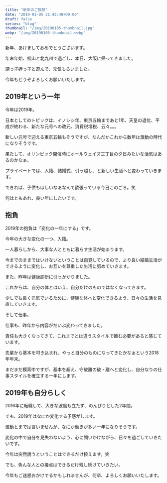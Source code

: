```yaml
---
title: "新年のご挨拶"
date: "2019-01-05 21:45:48+09:00"
draft: false
series: "blog"
thumbnail: "/img/20190105-thumbnail.jpg"
webp: "/img/20190105-thumbnail.webp"
---
```

新年、あけましておめでとうございます。  

年末年始、松山と北九州で過ごし、本日、大阪に帰ってきました。  

甥っ子姪っ子と遊んで、元気もらいました。  

今年もどうぞよろしくお願いいたします。  

## 2019年という一年

今年は2019年。  

日本としてのトピックは、イノシシ年、東京五輪まであと1年、天皇の退位、平成が終わる、新たな元号への改元、消費税増税、云々。。。  

新しい元号で迎える東京五輪もそうですが、なんだかこれから数年は激動の時代になりそうです。  

果たして、オリンピック開催時にオールウェイズ三丁目の夕日みたいな活気はあるのかなぁ。  

プライベートでは、入籍、結婚式、引っ越し、と新しい生活へと変わっていきます。  

できれば、子供もほしいなぁなんて欲張っている今日このごろ。笑  

何はともあれ、良い年にしたいです。  

## 抱負

2019年の抱負は「変化の一年にする」です。  

今年の大きな変化の一つ、入籍。  

一人暮らしから、大事な人とともに暮らす生活が始まります。  

今までのままではいけないということは自覚しているので、より良い結婚生活ができるように変化し、お互いを尊重した生活に努めていきます。  

また、昨年は健康診断に引っかかりました。  

これからは、自分の体とはいえ、自分だけのものではなくなってきます。  

少しでも長く元気でいるために、健康な体へと変化できるよう、日々の生活を見直していきます。  

そして仕事。  

仕事も、昨年から内容がだいぶ変わってきました。  

責任も大きくなってきて、これまでとは違うスタイルで臨む必要があると感じています。  

先輩から基本を叩き込まれ、やっと自分のものになってきたかなぁという2018年年末。  

まだまだ模索中ですが、基本を超え、守破離の破・離へと変化し、自分なりの仕事スタイルを確立する一年にします。  

## 2019年も自分らしく

2016年に転職して、大きな波風も立たず、のんびりとした2年間。  

でも、2019年はなにか変化する予感がします。  

激動とまでは言いませんが、なにか動きが多い一年になりそうです。  

変化の中で自分を見失わないよう、心に問いかけながら、日々を過ごしていきたいです。  

今年は突然誘うということはできるだけ控えます。笑  

でも、色んな人との接点はできるだけ残し続けていきたい。  

今年もご迷惑おかけするかもしれませんが、何卒、よろしくお願いいたします。  